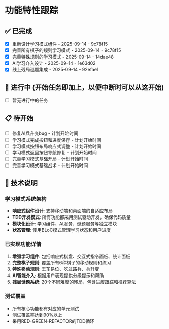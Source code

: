 # 功能特性跟踪

## ✅ 已完成
- [x] 重新设计学习模式组件 - 2025-09-14 - 9c78f15
- [x] 完善所有棋子的规则学习模式 - 2025-09-14 - 9c78f15
- [x] 完善特殊规则的学习模式 - 2025-09-14 - 14dae48
- [x] AI学习介入设计 - 2025-09-14 - 1e63d02
- [x] 线上残局谜题集成 - 2025-09-14 - 92efae1

## 🚧 进行中 (开始任务即加上，以便中断时可以从这开始)
- [ ] 暂无进行中的任务

## 📋 待开始
- [ ] 修复AI兵升变bug - 计划开始时间
- [ ] 学习模式完成按钮和进度保存 - 计划开始时间
- [ ] 学习模式按钮布局响应式调整 - 计划开始时间
- [ ] 学习模式返回按钮导航修复 - 计划开始时间
- [ ] 完善学习模式基础开局 - 计划开始时间
- [ ] 完善学习模式基础战术 - 计划开始时间

## 📝 技术说明

### 学习模式系统架构
- **响应式组件设计**: 支持移动端和桌面端的自适应布局
- **TDD开发模式**: 所有功能都采用测试驱动开发，确保代码质量
- **模块化设计**: 学习组件、AI服务、谜题服务等独立模块
- **状态管理**: 使用BLoC模式管理学习状态和用户进度

### 已实现功能详情
1. **增强学习组件**: 包括响应式棋盘、交互式指令面板、统计面板
2. **完整棋子规则**: 覆盖所有6种棋子的移动规则和练习
3. **特殊移动规则**: 王车易位、吃过路兵、兵升变
4. **AI智能介入**: 根据用户表现提供分级提示和帮助
5. **残局谜题系统**: 20个不同难度的残局，包含进度跟踪和推荐算法

### 测试覆盖
- 所有核心功能都有对应的单元测试
- 测试覆盖率达到90%以上
- 采用RED-GREEN-REFACTOR的TDD循环
